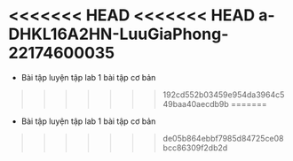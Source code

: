 <<<<<<< HEAD
<<<<<<< HEAD
a-DHKL16A2HN-LuuGiaPhong-22174600035
=======
- Bài tập luyện tập lab 1
bài tập cơ bản
>>>>>>> 192cd552b03459e954da3964c549baa40aecdb9b
=======
- Bài tập luyện tập lab 1
bài tập cơ bản
>>>>>>> de05b864ebbf7985d84725ce08bcc86309f2db2d
